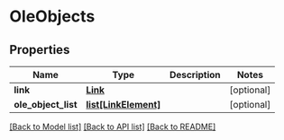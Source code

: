 # OleObjects

## Properties
Name | Type | Description | Notes
------------ | ------------- | ------------- | -------------
**link** | [**Link**](Link.md) |  | [optional] 
**ole_object_list** | [**list[LinkElement]**](LinkElement.md) |  | [optional] 

[[Back to Model list]](../README.md#documentation-for-models) [[Back to API list]](../README.md#documentation-for-api-endpoints) [[Back to README]](../README.md)


